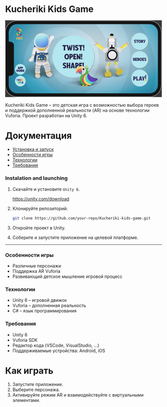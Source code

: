 # Kucheriki Kids Game

![](documentation_images/main_menu.png)

Kucheriki Kids Game – это детская игра с возможностью выбора героев и поддержкой дополненной реальности (AR) на основе технологии Vuforia. Проект разработан на Unity 6.

# Документация
- [Установка и запуск](#instalation-and-launching)
- [Особенности игры](#особенности-игры)
- [Технологии](#технологии)
- [Требования](#требования)

### Instalation and launching
1. Скачайте и установите ``Unity 6``.

   https://unity.com/download

2. Клонируйте репозиторий:
   ```sh
   git clone https://github.com/your-repo/Kucheriki-kids-game.git
   ```
3. Откройте проект в Unity.
4. Соберите и запустите приложение на целевой платформе.

---
### Особенности игры
- Различные персонажи
- Поддержка AR Vuforia
- Развивающий детское мышление игровой процесс

### Технологии
- Unity 6 – игровой движок
- Vuforia – дополненная реальность
- C# – язык программирования

### Требования
- Unity 6
- Vuforia SDK
- Редактор кода (VSCode, VisualStudio, ...)
- Поддерживаемые устройства: Android, iOS

# Как играть
1. Запустите приложение.
2. Выберите персонажа.
3. Активируйте режим AR и взаимодействуйте с виртуальными элементами.
